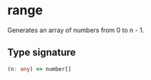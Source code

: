 # range

Generates an array of numbers from 0 to n - 1.

## Type signature

<!-- prettier-ignore-start -->
```typescript
(n: any) => number[]
```
<!-- prettier-ignore-end -->
